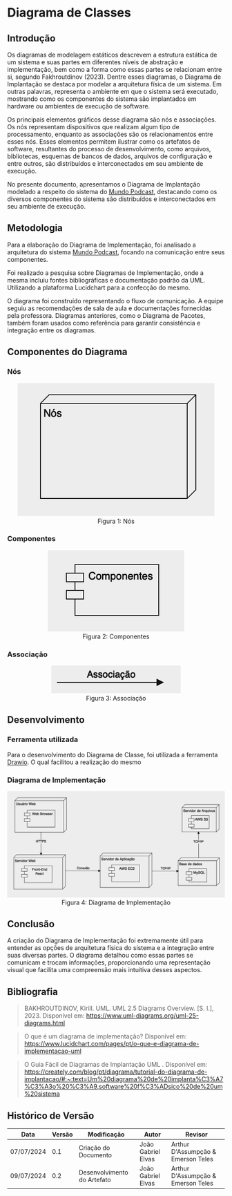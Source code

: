# Diagrama de Classes

## Introdução

Os diagramas de modelagem estáticos descrevem a estrutura estática de um sistema e suas partes em diferentes níveis de abstração e implementação, bem como a forma como essas partes se relacionam entre si, segundo Fakhroutdinov (2023). Dentre esses diagramas, o Diagrama de Implantação se destaca por modelar a arquitetura física de um sistema. Em outras palavras, representa o ambiente em que o sistema será executado, mostrando como os componentes do sistema são implantados em hardware ou ambientes de execução de software.

Os principais elementos gráficos desse diagrama são nós e associações. Os nós representam dispositivos que realizam algum tipo de processamento, enquanto as associações são os relacionamentos entre esses nós. Esses elementos permitem ilustrar como os artefatos de software, resultantes do processo de desenvolvimento, como arquivos, bibliotecas, esquemas de bancos de dados, arquivos de configuração e entre outros, são distribuídos e interconectados em seu ambiente de execução.

No presente documento, apresentamos o Diagrama de Implantação modelado a respeito do sistema do [Mundo Podcast](https://mundopodcast.com.br), destacando como os diversos componentes do sistema são distribuídos e interconectados em seu ambiente de execução.

## Metodologia

Para a elaboração do Diagrama de Implementação, foi analisado a arquitetura do sistema [Mundo Podcast](https://mundopodcast.com.br), focando na comunicação entre seus componentes.

Foi realizado a pesquisa sobre Diagramas de Implementação, onde a mesma incluiu fontes bibliográficas e documentação padrão da UML. Utilizando a plataforma Lucidchart para a confecção do mesmo.

O diagrama foi construído representando o fluxo de comunicação. A equipe seguiu as recomendações de sala de aula e documentações fornecidas pela professora. Diagramas anteriores, como o Diagrama de Pacotes, também foram usados como referência para garantir consistência e integração entre os diagramas.

## Componentes do Diagrama

### Nós

<center><img src="../images/DiagramaImplementacao/Nos.png"/></center>

<center>Figura 1: Nós</center>

### Componentes

<center><img src="../images/DiagramaImplementacao/Componentes.png"/></center>

<center>Figura 2: Componentes</center>

### Associação

<center><img src="../images/DiagramaImplementacao/Associacao.png"/></center>

<center>Figura 3: Associação</center>

## Desenvolvimento

### Ferramenta utilizada

Para o desenvolvimento do Diagrama de Classe, foi utilizada a ferramenta [Drawio](https://www.drawio.com). O qual facilitou a realização do mesmo

### Diagrama de Implementação

<center><img src="../images/DiagramaImplementacao/DiagramaImplementacao.png"/></center>

<center>Figura 4: Diagrama de Implementação</center>

## Conclusão

A criação do Diagrama de Implementação foi extremamente útil para entender as opções de arquitetura física do sistema e a integração entre suas diversas partes. O diagrama detalhou como essas partes se comunicam e trocam informações, proporcionando uma representação visual que facilita uma compreensão mais intuitiva desses aspectos.

## Bibliografia

> BAKHROUTDINOV, Kirill. UML. UML 2.5 Diagrams Overview. [S. l.], 2023. Disponível em: https://www.uml-diagrams.org/uml-25-diagrams.html

> O que é um diagrama de implementação? Disponível em: https://www.lucidchart.com/pages/pt/o-que-e-diagrama-de-implementacao-uml

> O Guia Fácil de Diagramas de Implantação UML . Disponível em: https://creately.com/blog/pt/diagrama/tutorial-do-diagrama-de-implantacao/#:~:text=Um%20diagrama%20de%20implanta%C3%A7%C3%A3o%20%C3%A9,software%20f%C3%ADsico%20de%20um%20sistema

## Histórico de Versão

| Data       | Versão | Modificação                 | Autor              | Revisor        |
| ---------- | ------ | --------------------------- | ------------------ | -------------- |
| 07/07/2024 | 0.1    | Criação do Documento        | João Gabriel Elvas | Arthur D'Assumpção & Emerson Teles|
| 09/07/2024 | 0.2    | Desenvolvimento do Artefato | João Gabriel Elvas | Arthur D'Assumpção & Emerson Teles|

